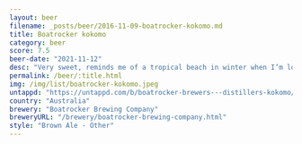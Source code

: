```yaml
---
layout: beer
filename: _posts/beer/2016-11-09-boatrocker-kokomo.md
title: Boatrocker kokomo
category: beer
score: 7.5
beer-date: "2021-11-12"
desc: "Very sweet, reminds me of a tropical beach in winter when I’m locked inside"
permalink: /beer/:title.html
img: /img/list/boatrocker-kokomo.jpeg
untappd: "https://untappd.com/b/boatrocker-brewers---distillers-kokomo/4268608"
country: "Australia"
brewery: "Boatrocker Brewing Company"
breweryURL: "/brewery/boatrocker-brewing-company.html"
style: "Brown Ale - Other"
---
```

